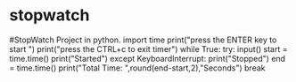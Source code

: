 # stopwatch
#StopWatch Project in python.
import time
print("press the ENTER key to start ")
print("press the CTRL+c to exit timer")
while True:
    try:
        input()
        start = time.time()
        print("Started")
    except KeyboardInterrupt:
        print("Stopped")
        end = time.time()
        print("Total Time: ",round(end-start,2),"Seconds")
        break
        
